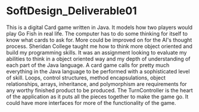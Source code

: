 # SoftDesign_Deliverable01

This is a digital Card game written in Java. It models how two players would play Go Fish in real life. The computer has to do some thinking for itself to know what cards to ask for. More could be improved on for the AI's thought process. Sheridan College taught me how to think more object oriented and build my programming skills. It was an assignment looking to evaluate my abilities to think in a object oriented way and my depth of understanding of each part of the Java language. A card game calls for pretty much everything in the Java language to be performed with a sophisticated level of skill. Loops, control structures, method encapsulations, object relationships, arrays, inheritance, and polymorphism are requirements for any worthy finished product to be produced. The TurnController is the heart of the application as it puts all the pieces together to make the game go. It could have more interfaces for more of the functionality of the game. 
